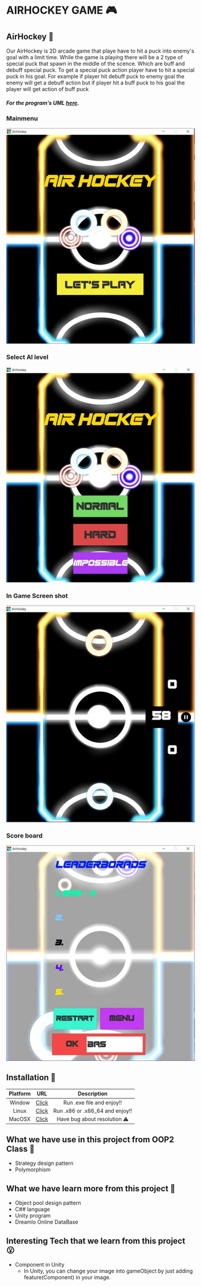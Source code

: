 # AIRHOCKEY GAME :video_game:
## AirHockey :milky_way:

Our AirHockey is 2D arcade game that playe have to hit a puck into enemy's goal with a limit time. While the game is playing there will be a 2 type of special puck that spawn in the middle of the scence. Which are buff and debuff special puck. To get a special puck action player have to hit a special puck in his goal. For example if player hit debuff puck to enemy goal the enemy will get a debuff action but if player hit a buff puck to his goal the player will get action of buff puck

##### For the program's UML [here](https://drive.google.com/file/d/1IDuIlmwj7wHP3FxDT8Iok7lnlQzWYss1/view?usp=sharing).

### Mainmenu  
![Alt text](Assets/SampleUI/main.jpg)
### Select AI level    
![Alt text](Assets/SampleUI/LevelSelect.jpg)
### In Game Screen shot
![Alt text](Assets/SampleUI/InGame.jpg)
### Score board
![Alt text](Assets/SampleUI/DataBase.jpg)

## Installation :paperclip:
| Platform     | URL              | Description   |
|:-------------:|:-----------------:|:-----------------:|
| Window       |    [Click](https://github.com/BasPasut/AirHockey/tree/master/Build/Window/x86) | Run .exe file and enjoy!!           |
| Linux        |    [Click](https://github.com/BasPasut/AirHockey/tree/master/Build/Linux/x86)  | Run .x86 or .x86_64 and enjoy!!     |
| MacOSX       |    [Click](https://github.com/BasPasut/AirHockey/tree/master/Build/Mac/x86)    | Have bug about resolution :warning: |


## What we have use in this project from OOP2 Class :orange_book:

- Strategy design pattern
- Polymorphism

## What we have learn more from this project :ledger:

- Object pool design pattern
- C## language
- Unity program
- Dreamlo Online DataBase

## Interesting Tech that we learn from this project :open_mouth:

- Component in Unity
  - In Unity, you can change your image into gameObject by just adding feature(Component) in your image.
